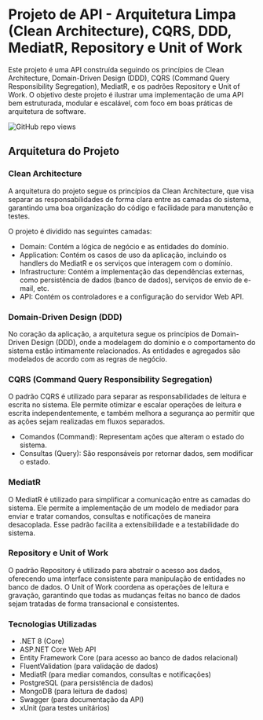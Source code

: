 # Projeto de API - Arquitetura Limpa (Clean Architecture), CQRS, DDD, MediatR, Repository e Unit of Work
Este projeto é uma API construída seguindo os princípios de Clean Architecture, Domain-Driven Design (DDD), CQRS (Command Query Responsibility Segregation), MediatR, e os padrões Repository e Unit of Work. O objetivo deste projeto é ilustrar uma implementação de uma API bem estruturada, modular e escalável, com foco em boas práticas de arquitetura de software.

![GitHub repo views](https://komarev.com/ghpvc/?username=andredobbss&repo=Ambev&color=blue)

## Arquitetura do Projeto
### Clean Architecture
A arquitetura do projeto segue os princípios da Clean Architecture, que visa separar as responsabilidades de forma clara entre as camadas do sistema, garantindo uma boa organização do código e facilidade para manutenção e testes.

O projeto é dividido nas seguintes camadas:

- Domain: Contém a lógica de negócio e as entidades do domínio.
- Application: Contém os casos de uso da aplicação, incluindo os handlers do MediatR e os serviços que interagem com o domínio.
- Infrastructure: Contém a implementação das dependências externas, como persistência de dados (banco de dados), serviços de envio de e-mail, etc.
- API: Contém os controladores e a configuração do servidor Web API.
  
### Domain-Driven Design (DDD)
No coração da aplicação, a arquitetura segue os princípios de Domain-Driven Design (DDD), onde a modelagem do domínio e o comportamento do sistema estão intimamente relacionados. As entidades e agregados são modelados de acordo com as regras de negócio.

### CQRS (Command Query Responsibility Segregation)
O padrão CQRS é utilizado para separar as responsabilidades de leitura e escrita no sistema. Ele permite otimizar e escalar operações de leitura e escrita independentemente, e também melhora a segurança ao permitir que as ações sejam realizadas em fluxos separados.

- Comandos (Command): Representam ações que alteram o estado do sistema.
- Consultas (Query): São responsáveis por retornar dados, sem modificar o estado.
### MediatR
O MediatR é utilizado para simplificar a comunicação entre as camadas do sistema. Ele permite a implementação de um modelo de mediador para enviar e tratar comandos, consultas e notificações de maneira desacoplada. Esse padrão facilita a extensibilidade e a testabilidade do sistema.

### Repository e Unit of Work
O padrão Repository é utilizado para abstrair o acesso aos dados, oferecendo uma interface consistente para manipulação de entidades no banco de dados. O Unit of Work coordena as operações de leitura e gravação, garantindo que todas as mudanças feitas no banco de dados sejam tratadas de forma transacional e consistentes.

### Tecnologias Utilizadas
- .NET 8 (Core)
- ASP.NET Core Web API
- Entity Framework Core (para acesso ao banco de dados relacional)
- FluentValidation (para validação de dados)
- MediatR (para mediar comandos, consultas e notificações)
- PostgreSQL (para persistência de dados)
- MongoDB (para leitura de dados)
- Swagger (para documentação da API)
- xUnit (para testes unitários)
